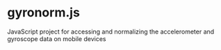 gyronorm.js
===========

JavaScript project for accessing and normalizing the accelerometer and gyroscope data on mobile devices
